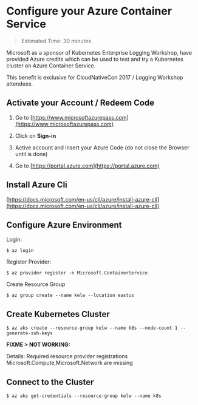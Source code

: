 # Configure your Azure Container Service

> Estimated Time: 30 minutes

Microsoft as a sponsor of Kubernetes Enterprise Logging Workshop, have provided Azure credits which can be used to test and try a Kubernetes cluster on Azure Container Service.

This benefit is exclusive for CloudNativeCon 2017 / Logging Workshop attendees.

## Activate your Account / Redeem Code

1. Go to [https://www.microsoftazurepass.com](https://www.microsoftazurepass.com)

2. Click on **Sign-in**

3. Active account and insert your Azure Code \(do not close the Browser until is done\)

4. Go to [https://portal.azure.com](https://portal.azure.com)

## Install Azure Cli

[https://docs.microsoft.com/en-us/cli/azure/install-azure-cli](https://docs.microsoft.com/en-us/cli/azure/install-azure-cli)

## Configure Azure Environment

Login:

```
$ az login
```

Register Provider:

```
$ az provider register -n Microsoft.ContainerService
```

Create Resource Group

```
$ az group create --name kelw --location eastus
```

## Create Kubernetes Cluster

```
$ az aks create --resource-group kelw --name k8s --node-count 1 --generate-ssh-keys
```

**FIXME &gt; NOT WORKING:**

Details: Required resource provider registrations Microsoft.Compute,Microsoft.Network are missing

## Connect to the Cluster

```
$ az aks get-credentials --resource-group kelw --name k8s
```





